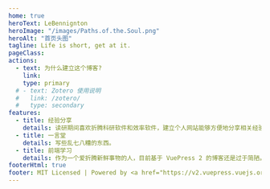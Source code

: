 ```yaml
---
home: true
heroText: LeBennignton
heroImage: "/images/Paths.of.the.Soul.png"
heroAlt: "首页头图"
tagline: Life is short, get at it.
pageClass:
actions:
  - text: 为什么建立这个博客?
    link:
    type: primary
  # - text: Zotero 使用说明
  #   link: /zotero/
  #   type: secondary
features:
  - title: 经验分享
    details: 读研期间喜欢折腾科研软件和效率软件，建立个人网站能够方便地分享相关经验。
  - title: 一言堂
    details: 写些乱七八糟的东西。
  - title: 前端学习
    details: 作为一个爱折腾新鲜事物的人，目前基于 VuePress 2 的博客还是过于简陋。未来将进一步学习 VuePress 框架，结合美化 Obsidian 所学到的 css 和 html 基础，完成不断升级。简而言之，这是一个简单的前端实践项目。
footerHtml: true
footer: MIT Licensed | Powered by <a href="https://v2.vuepress.vuejs.org/">VuePress 2</a> | Copyright © 2024 <a href="https://lebennington.com/">LeBennington</a>
---
```


<!-- <Badge type="tip" text="VuePress 2" vertical="middle" /> -->
